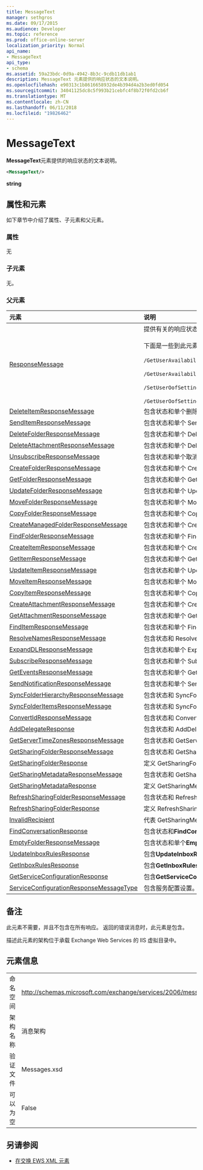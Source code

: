 ```yaml
---
title: MessageText
manager: sethgros
ms.date: 09/17/2015
ms.audience: Developer
ms.topic: reference
ms.prod: office-online-server
localization_priority: Normal
api_name:
- MessageText
api_type:
- schema
ms.assetid: 59a23bdc-0d9a-4942-8b3c-9cdb11db1ab1
description: MessageText 元素提供的响应状态的文本说明。
ms.openlocfilehash: e90313c1b8616658932de4b394d4a2b3ed0fd054
ms.sourcegitcommit: 34041125dc8c5f993b21cebfc4f8b72f0fd2cb6f
ms.translationtype: MT
ms.contentlocale: zh-CN
ms.lasthandoff: 06/11/2018
ms.locfileid: "19826462"
---
```

# <a name="messagetext"></a>MessageText

**MessageText**元素提供的响应状态的文本说明。 
  
```XML
<MessageText/>
```

 **string**
## <a name="attributes-and-elements"></a>属性和元素

如下章节中介绍了属性、子元素和父元素。
  
### <a name="attributes"></a>属性

无
  
### <a name="child-elements"></a>子元素

无。
  
### <a name="parent-elements"></a>父元素

|**元素**|**说明**|
|:-----|:-----|
|[ResponseMessage](responsemessage.md) <br/> | 提供有关的响应状态的描述性信息。  <br/> <br/> 下面是一些到此元素的可能的 XPath 表达式： <br/> <br/>  `/GetUserAvailabilityResponse/FreeBusyResponseArray/FreeBusyResponse/ResponseMessage` <br/> <br/> `/GetUserAvailabilityResponse/SuggestionsResponse/ResponseMessage` <br/><br/>  `/SetUserOofSettingsResponse/ResponseMessage` <br/><br/>  `/GetUserOofSettingsResponse/ResponseMessage` <br/> |
|[DeleteItemResponseMessage](deleteitemresponsemessage.md) <br/> |包含状态和单个删除项请求的结果。  <br/> |
|[SendItemResponseMessage](senditemresponsemessage.md) <br/> |包含状态和单个 SendItem 请求的结果。  <br/> |
|[DeleteFolderResponseMessage](deletefolderresponsemessage.md) <br/> |包含状态和单个 DeleteFolder 请求的结果。  <br/> |
|[DeleteAttachmentResponseMessage](deleteattachmentresponsemessage.md) <br/> |包含状态和单个 DeleteAttachment 请求的结果。  <br/> |
|[UnsubscribeResponseMessage](unsubscriberesponsemessage.md) <br/> |包含状态和单个取消订阅请求的结果。  <br/> |
|[CreateFolderResponseMessage](createfolderresponsemessage.md) <br/> |包含状态和单个 CreateFolder 请求的结果。  <br/> |
|[GetFolderResponseMessage](getfolderresponsemessage.md) <br/> |包含状态和单个 GetFolder 请求的结果。  <br/> |
|[UpdateFolderResponseMessage](updatefolderresponsemessage.md) <br/> |包含状态和单个 UpdateFolder 请求的结果。  <br/> |
|[MoveFolderResponseMessage](movefolderresponsemessage.md) <br/> |包含状态和单个 MoveFolder 请求的结果。  <br/> |
|[CopyFolderResponseMessage](copyfolderresponsemessage.md) <br/> |包含状态和单个 CopyFolder 请求的结果。  <br/> |
|[CreateManagedFolderResponseMessage](createmanagedfolderresponsemessage.md) <br/> |包含状态和单个 CreateManagedFolder 请求的结果。  <br/> |
|[FindFolderResponseMessage](findfolderresponsemessage.md) <br/> |包含状态和单个 FindFolder 请求的结果。  <br/> |
|[CreateItemResponseMessage](createitemresponsemessage.md) <br/> |包含状态和单个 CreateItem 请求的结果。  <br/> |
|[GetItemResponseMessage](getitemresponsemessage.md) <br/> |包含状态和单个 GetItem 请求的结果。  <br/> |
|[UpdateItemResponseMessage](updateitemresponsemessage.md) <br/> |包含状态和单个 UpdateItem 请求的结果。  <br/> |
|[MoveItemResponseMessage](moveitemresponsemessage.md) <br/> |包含状态和单个 MoveItem 请求的结果。  <br/> |
|[CopyItemResponseMessage](copyitemresponsemessage.md) <br/> |包含状态和单个 CopyItem 请求的结果。  <br/> |
|[CreateAttachmentResponseMessage](createattachmentresponsemessage.md) <br/> |包含状态和单个 CreateAttachment 请求的结果。  <br/> |
|[GetAttachmentResponseMessage](getattachmentresponsemessage.md) <br/> |包含状态和单个 GetAttachment 请求的结果。  <br/> |
|[FindItemResponseMessage](finditemresponsemessage.md) <br/> |包含状态和单个 FindItem 请求的结果。  <br/> |
|[ResolveNamesResponseMessage](resolvenamesresponsemessage.md) <br/> |包含状态和 ResolveNames 请求的结果。  <br/> |
|[ExpandDLResponseMessage](expanddlresponsemessage.md) <br/> |包含状态和单个 ExpandDL 请求的结果。  <br/> |
|[SubscribeResponseMessage](subscriberesponsemessage.md) <br/> |包含状态和单个 Subscribe 请求的结果。  <br/> |
|[GetEventsResponseMessage](geteventsresponsemessage.md) <br/> |包含状态和单个 GetEvents 请求的结果。  <br/> |
|[SendNotificationResponseMessage](sendnotificationresponsemessage.md) <br/> |包含状态和单个 SendNotification 请求的结果。  <br/> |
|[SyncFolderHierarchyResponseMessage](syncfolderhierarchyresponsemessage.md) <br/> |包含状态和 SyncFolderHierarchy 请求的结果。  <br/> |
|[SyncFolderItemsResponseMessage](syncfolderitemsresponsemessage.md) <br/> |包含状态和 SyncFolderItems 请求的结果。  <br/> |
|[ConvertIdResponseMessage](convertidresponsemessage.md) <br/> |包含状态和 ConvertId 请求的结果。  <br/> |
|[AddDelegateResponse](adddelegateresponse.md) <br/> |包含状态和 AddDelegate 请求的结果。  <br/> |
|[GetServerTimeZonesResponseMessage](getservertimezonesresponsemessage.md) <br/> |包含状态和 GetServerTimeZones 请求的结果。  <br/> |
|[GetSharingFolderResponseMessage](getsharingfolderresponsemessage.md) <br/> |包含状态和 GetSharingFolder 请求的结果。  <br/> |
|[GetSharingFolderResponse](getsharingfolderresponse.md) <br/> |定义 GetSharingFolder 请求的响应。  <br/> |
|[GetSharingMetadataResponseMessage](getsharingmetadataresponsemessage.md) <br/> |包含状态和 GetSharingMetadata 请求的结果。  <br/> |
|[GetSharingMetadataResponse](getsharingmetadataresponse.md) <br/> |定义 GetSharingMetadata 请求的响应。  <br/> |
|[RefreshSharingFolderResponseMessage](refreshsharingfolderresponsemessage.md) <br/> |包含状态和 RefreshSharingFolder 请求的结果。  <br/> |
|[RefreshSharingFolderResponse](refreshsharingfolderresponse.md) <br/> |定义 RefreshSharingFolder 请求的响应。  <br/> |
|[InvalidRecipient](invalidrecipient.md) <br/> |代表 GetSharingMetadata 请求无效收件人。  <br/> |
|[FindConversationResponse](findconversationresponse.md) <br/> |包含状态和**FindConversation**响应的结果。  <br/> |
|[EmptyFolderResponseMessage](emptyfolderresponsemessage.md) <br/> |包含状态和单个**EmptyFolder**请求的结果。  <br/> |
|[UpdateInboxRulesResponse](updateinboxrulesresponse.md) <br/> |包含**UpdateInboxRules**请求的响应。  <br/> |
|[GetInboxRulesResponse](getinboxrulesresponse.md) <br/> |包含**GetInboxRules**请求的响应。  <br/> |
|[GetServiceConfigurationResponse](getserviceconfigurationresponse.md) <br/> |包含**GetServiceConfiguration**请求的响应。  <br/> |
|[ServiceConfigurationResponseMessageType](serviceconfigurationresponsemessagetype.md) <br/> |包含服务配置设置。  <br/> |
   
## <a name="remarks"></a>备注

此元素不需要，并且不包含在所有响应。 返回的错误消息时，此元素是包含。 
  
描述此元素的架构位于承载 Exchange Web Services 的 IIS 虚拟目录中。
  
## <a name="element-information"></a>元素信息

|||
|:-----|:-----|
|命名空间  <br/> |http://schemas.microsoft.com/exchange/services/2006/messages  <br/> |
|架构名称  <br/> |消息架构  <br/> |
|验证文件  <br/> |Messages.xsd  <br/> |
|可以为空  <br/> |False  <br/> |
   
## <a name="see-also"></a>另请参阅

- [在交换 EWS XML 元素](ews-xml-elements-in-exchange.md)

